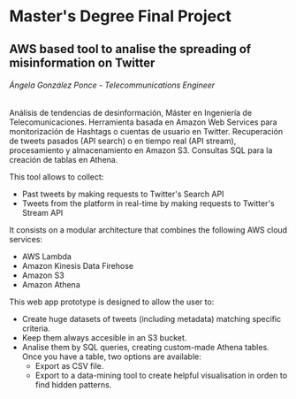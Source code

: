 # Master's Degree Final Project
## AWS based tool to analise the spreading of misinformation on Twitter
###### Ángela González Ponce - Telecommunications Engineer

Análisis de tendencias de desinformación, Máster en Ingeniería de Telecomunicaciones. 
Herramienta basada en Amazon Web Services para monitorización de Hashtags o cuentas de usuario en Twitter.
Recuperación de tweets pasados (API search) o en tiempo real (API stream), procesamiento y almacenamiento en Amazon S3. Consultas SQL para 
la creación de tablas en Athena.

This tool allows to collect:
- Past tweets by making requests to Twitter's Search API
- Tweets from the platform in real-time by making requests to Twitter's Stream API

It consists on a modular architecture that combines the following AWS cloud services:
- AWS Lambda
- Amazon Kinesis Data Firehose
- Amazon S3
- Amazon Athena 

This web app prototype is designed to allow the user to:
- Create huge datasets of tweets (including metadata) matching specific criteria.
- Keep them always accesible in an S3 bucket.
- Analise them by SQL queries, creating custom-made Athena tables. Once you have a table, two options are available:
  - Export as CSV file.
  - Export to a data-mining tool to create helpful visualisation in orden to find hidden patterns.


